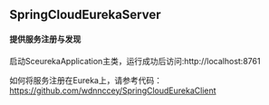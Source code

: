 ## SpringCloudEurekaServer
#### 提供服务注册与发现
启动SceurekaApplication主类，运行成功后访问:http://localhost:8761

如何将服务注册在Eureka上，请参考代码：https://github.com/wdnnccey/SpringCloudEurekaClient
